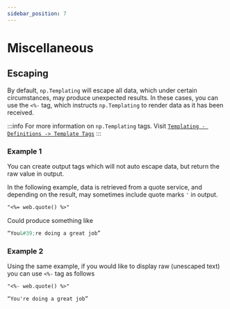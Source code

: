 ```yaml
---
sidebar_position: 7
---
```


# Miscellaneous

## Escaping
By default, `np.Templating` will escape all data, which under certain circumstances, may produce unexpected results. In these cases, you can use the `<%-` tag, which instructs `np.Templating` to render data as it has been received.

:::info
For more information on `np.Templating` tags. Visit [`Templating - Definitions -> Template Tags`](/docs/templating-basics/template-tags)
:::

### Example 1
You can create output tags which will not auto escape data, but return the raw value in output.

In the following example, data is retrieved from a quote service, and depending on the result, may sometimes include quote marks `'` in output.

```markdown
"<%= web.quote() %>"
```

Could produce something like

```markdown
“You&#39;re doing a great job”
```

### Example 2
Using the same example, if you would like to display raw (unescaped text) you can use `<%-` tag as follows

```markdown
"<%- web.quote() %>"
```

```markdown
“You're doing a great job”
```
